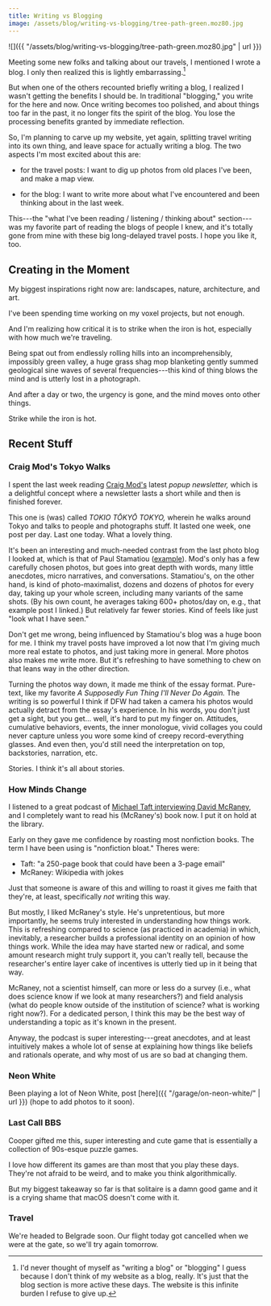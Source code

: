 ```yaml
---
title: Writing vs Blogging
image: /assets/blog/writing-vs-blogging/tree-path-green.moz80.jpg
---
```


![]({{ "/assets/blog/writing-vs-blogging/tree-path-green.moz80.jpg" | url }})

Meeting some new folks and talking about our travels, I mentioned I wrote a blog.
I only then realized this is lightly embarrassing.[^realize]
[^realize]: I'd never thought of myself as "writing a blog" or "blogging" I guess because I don't think of my website as a blog, really. It's just that the blog section is more active these days. The website is this infinite burden I refuse to give up.

But when one of the others recounted briefly writing a blog, I realized I wasn't getting the benefits I should be.
In traditional "blogging," you write for the here and now.
Once writing becomes too polished, and about things too far in the past, it no longer fits the spirit of the blog.
You lose the processing benefits granted by immediate reflection.

So, I'm planning to carve up my website, yet again, splitting travel writing into its own thing, and leave space for actually writing a blog.
The two aspects I'm most excited about this are:

- for the travel posts: I want to dig up photos from old places I've been, and make a map view.

- for the blog: I want to write more about what I've encountered and been thinking about in the last week.

This---the "what I've been reading / listening / thinking about" section---was my favorite part of reading the blogs of people I knew, and it's totally gone from mine with these big long-delayed travel posts. I hope you like it, too.

## Creating in the Moment

My biggest inspirations right now are: landscapes, nature, architecture, and art.

I've been spending time working on my voxel projects, but not enough.

And I'm realizing how critical it is to strike when the iron is hot, especially with how much we're traveling.

Being spat out from endlessly rolling hills into an incomprehensibly, impossibly green valley, a huge grass shag mop blanketing gently summed geological sine waves of several frequencies---this kind of thing blows the mind and is utterly lost in a photograph.

And after a day or two, the urgency is gone, and the mind moves onto other things.

Strike while the iron is hot.

## Recent Stuff

### Craig Mod's Tokyo Walks

I spent the last week reading [Craig Mod's](https://craigmod.com/) latest _popup newsletter,_ which is a delightful concept where a newsletter lasts a short while and then is finished forever.

This one is (was) called _TOKIO TŌKYŌ TOKYO,_ wherein he walks around Tokyo and talks to people and photographs stuff. It lasted one week, one post per day. Last one today. What a lovely thing.

It's been an interesting and much-needed contrast from the last photo blog I looked at, which is that of Paul Stamatiou ([example](https://paulstamatiou.com/photos/africa/rwanda/)). Mod's only has a few carefully chosen photos, but goes into great depth with words, many little anecdotes, micro narratives, and conversations. Stamatiou's, on the other hand, is kind of photo-maximalist, dozens and dozens of photos for every day, taking up your whole screen, including many variants of the same shots. (By his own count, he averages taking 600+ photos/day on, e.g., that example post I linked.) But relatively far fewer stories. Kind of feels like just "look what I have seen."

Don't get me wrong, being influenced by Stamatiou's blog was a huge boon for me. I think my travel posts have improved a lot now that I'm giving much more real estate to photos, and just taking more in general. More photos also makes me write more. But it's refreshing to have something to chew on that leans way in the other direction.

Turning the photos way down, it made me think of the essay format. Pure-text, like my favorite _A Supposedly Fun Thing I'll Never Do Again._ The writing is so powerful I think if DFW had taken a camera his photos would actually detract from the essay's experience. In his words, you don't just get a sight, but you get... well, it's hard to put my finger on. Attitudes, cumulative behaviors, events, the inner monologue, vivid collages you could never capture unless you wore some kind of creepy record-everything glasses. And even then, you'd still need the interpretation on top, backstories, narration, etc.

Stories. I think it's all about stories.

### How Minds Change

I listened to a great podcast of [Michael Taft interviewing David McRaney](https://deconstructingyourself.com/changing-minds-with-david-mcraney.html), and I completely want to read his (McRaney's) book now. I put it on hold at the library.

Early on they gave me confidence by roasting most nonfiction books. The term I have been using is "nonfiction bloat." Theres were:

- Taft: "a 250-page book that could have been a 3-page email"
- McRaney: Wikipedia with jokes

Just that someone is aware of this and willing to roast it gives me faith that they're, at least, specifically _not_ writing this way.

But mostly, I liked McRaney's style. He's unpretentious, but more importantly, he seems truly interested in understanding how things work.
This is refreshing compared to science (as practiced in academia) in which, inevitably, a researcher builds a professional identity on an opinion of how things work.
While the idea may have started new or radical, and some amount research might truly support it, you can't really tell, because the researcher's entire layer cake of incentives is utterly tied up in it being that way.

McRaney, not a scientist himself, can more or less do a survey (i.e., what does science know if we look at many researchers?) and field analysis (what do people know outside of the institution of science? what is working right now?). For a dedicated person, I think this may be the best way of understanding a topic as it's known in the present.

Anyway, the podcast is super interesting---great anecdotes, and at least intuitively makes a whole lot of sense at explaining how things like beliefs and rationals operate, and why most of us are so bad at changing them.

### Neon White

Been playing a lot of Neon White, post [here]({{ "/garage/on-neon-white/" | url }}) (hope to add photos to it soon).

### Last Call BBS

Cooper gifted me this, super interesting and cute game that is essentially a collection of 90s-esque puzzle games.

I love how different its games are than most that you play these days.
They're not afraid to be weird, and to make you think algorithmically.

But my biggest takeaway so far is that solitaire is a damn good game and it is a crying shame that macOS doesn't come with it.

### Travel

We're headed to Belgrade soon. Our flight today got cancelled when we were at the gate, so we'll try again tomorrow.
